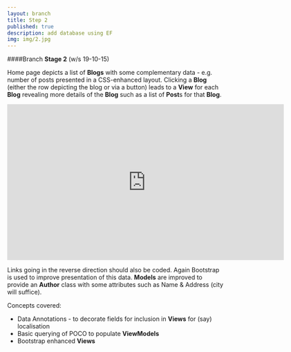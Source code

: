 ```yaml
---
layout: branch
title: Step 2
published: true
description: add database using EF
img: img/2.jpg
---
```


####Branch **Stage 2** (w/s 19-10-15)

Home page depicts a list of **Blogs** with some complementary data - e.g. number of posts presented in a CSS-enhanced layout. Clicking a **Blog** (either the row depicting the blog or via a button) leads to a **View** for each **Blog** revealing more details of the **Blog** such as a list of **Post**s for that **Blog**. 

<iframe src="https://media.heanet.ie/player/42b1cec3f2c2d9383246496c9b3386bd&st=0" name="42b1cec3f2c2d9383246496c9b3386bd" width="640" height="360" marginwidth="0" marginheight="0" scrolling="no" frameborder="0" webkitAllowFullScreen allowFullScreen></iframe>

Links going in the reverse direction should also be coded. Again Bootstrap is used to improve presentation of this data.
**Models** are improved to provide an **Author** class with some attributes such as Name & Address (city will suffice).

Concepts covered:

* Data Annotations - to decorate fields for inclusion in **Views** for (say) localisation
* Basic querying of POCO to populate **ViewModels**
* Bootstrap enhanced **Views**